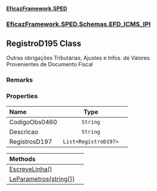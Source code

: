 #### [EficazFramework.SPED](EficazFrameworkSPED.md 'EficazFramework SPED')
### [EficazFramework.SPED.Schemas.EFD_ICMS_IPI](EficazFramework.SPED.Schemas.EFD_ICMS_IPI.md 'EficazFramework.SPED.Schemas.EFD_ICMS_IPI')

## RegistroD195 Class

Outras obrigações Tributárias, Ajustes e Infos. de Valores  
Provenientes de Documento Fiscal

### Remarks
### Properties

| Name | Type | |
| :--- | :---: | :--- |
| CodigoObs0460 | `String` |  |
| Descricao | `String` |  |
| RegistrosD197 | `List<RegistroD197>` |  |

| Methods | |
| :--- | :--- |
| [EscreveLinha()](EficazFramework.SPED.Schemas.EFD_ICMS_IPI/RegistroD195/EscreveLinha().md 'EficazFramework.SPED.Schemas.EFD_ICMS_IPI.RegistroD195.EscreveLinha()') | |
| [LeParametros(string[])](EficazFramework.SPED.Schemas.EFD_ICMS_IPI/RegistroD195/LeParametros(string[]).md 'EficazFramework.SPED.Schemas.EFD_ICMS_IPI.RegistroD195.LeParametros(string[])') | |
